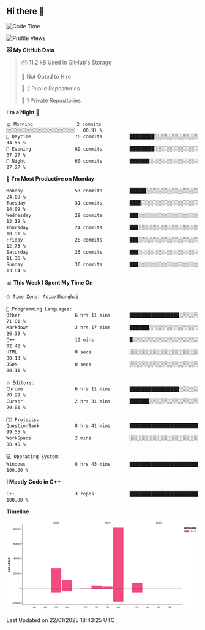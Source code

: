 ## Hi there 👋

<!--
**hh2048/hh2048** is a ✨ _special_ ✨ repository because its `README.md` (this file) appears on your GitHub profile.

Here are some ideas to get you started:

- 🔭 I’m currently working on ...
- 🌱 I’m currently learning ...
- 👯 I’m looking to collaborate on ...
- 🤔 I’m looking for help with ...
- 💬 Ask me about ...
- 📫 How to reach me: ...
- 😄 Pronouns: ...
- ⚡ Fun fact: ...
-->

<!--START_SECTION:waka-->
![Code Time](http://img.shields.io/badge/Code%20Time-1%2C085%20hrs%2041%20mins-blue)

![Profile Views](http://img.shields.io/badge/Profile%20Views-2-blue)

**🐱 My GitHub Data** 

> 📦 11.2 kB Used in GitHub's Storage 
 > 
> 🚫 Not Opted to Hire
 > 
> 📜 2 Public Repositories 
 > 
> 🔑 1 Private Repositories 
 > 
**I'm a Night 🦉** 

```text
🌞 Morning                2 commits           ░░░░░░░░░░░░░░░░░░░░░░░░░   00.91 % 
🌆 Daytime                76 commits          █████████░░░░░░░░░░░░░░░░   34.55 % 
🌃 Evening                82 commits          █████████░░░░░░░░░░░░░░░░   37.27 % 
🌙 Night                  60 commits          ███████░░░░░░░░░░░░░░░░░░   27.27 % 
```
📅 **I'm Most Productive on Monday** 

```text
Monday                   53 commits          ██████░░░░░░░░░░░░░░░░░░░   24.09 % 
Tuesday                  31 commits          ████░░░░░░░░░░░░░░░░░░░░░   14.09 % 
Wednesday                29 commits          ███░░░░░░░░░░░░░░░░░░░░░░   13.18 % 
Thursday                 24 commits          ███░░░░░░░░░░░░░░░░░░░░░░   10.91 % 
Friday                   28 commits          ███░░░░░░░░░░░░░░░░░░░░░░   12.73 % 
Saturday                 25 commits          ███░░░░░░░░░░░░░░░░░░░░░░   11.36 % 
Sunday                   30 commits          ███░░░░░░░░░░░░░░░░░░░░░░   13.64 % 
```


📊 **This Week I Spent My Time On** 

```text
🕑︎ Time Zone: Asia/Shanghai

💬 Programming Languages: 
Other                    6 hrs 11 mins       ██████████████████░░░░░░░   71.01 % 
Markdown                 2 hrs 17 mins       ███████░░░░░░░░░░░░░░░░░░   26.33 % 
C++                      12 mins             █░░░░░░░░░░░░░░░░░░░░░░░░   02.42 % 
HTML                     0 secs              ░░░░░░░░░░░░░░░░░░░░░░░░░   00.13 % 
JSON                     0 secs              ░░░░░░░░░░░░░░░░░░░░░░░░░   00.11 % 

🔥 Editors: 
Chrome                   6 hrs 11 mins       ██████████████████░░░░░░░   70.99 % 
Cursor                   2 hrs 31 mins       ███████░░░░░░░░░░░░░░░░░░   29.01 % 

🐱‍💻 Projects: 
QuestionBank             8 hrs 41 mins       █████████████████████████   99.55 % 
WorkSpace                2 mins              ░░░░░░░░░░░░░░░░░░░░░░░░░   00.45 % 

💻 Operating System: 
Windows                  8 hrs 43 mins       █████████████████████████   100.00 % 
```

**I Mostly Code in C++** 

```text
C++                      3 repos             █████████████████████████   100.00 % 
```



**Timeline**

![Lines of Code chart](https://raw.githubusercontent.com/hh2048/hh2048/main/assets/bar_graph.png)


 Last Updated on 22/01/2025 18:43:25 UTC
<!--END_SECTION:waka-->
